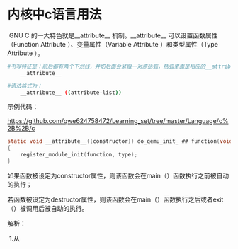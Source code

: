 # 内核中c语言用法

​	GNU C 的一大特色就是\_\_attribute__ 机制。\_\_attribute__ 可以设置函数属性（Function Attribute ）、变量属性（Variable Attribute ）和类型属性（Type Attribute ）。

```sh
#书写特征是：前后都有两个下划线，并切后面会紧跟一对原括弧，括弧里面是相应的__attribute__ 参数。
	__attribute__ 

#语法格式为：
	__attribute__ ((attribute-list))
```





示例代码：

https://github.com/qwe624758472/Learning_set/tree/master/Language/c%2B%2B/c

```c
static void __attribute__((constructor)) do_qemu_init_ ## function(void)    \
{                                                                           \
    register_module_init(function, type);                                   \
}
```

​	如果函数被设定为constructor属性，则该函数会在main（）函数执行之前被自动的执行；

​	若函数被设定为destructor属性，则该函数会在main（）函数执行之后或者exit（）被调用后被自动的执行。

解析：

​	1.从